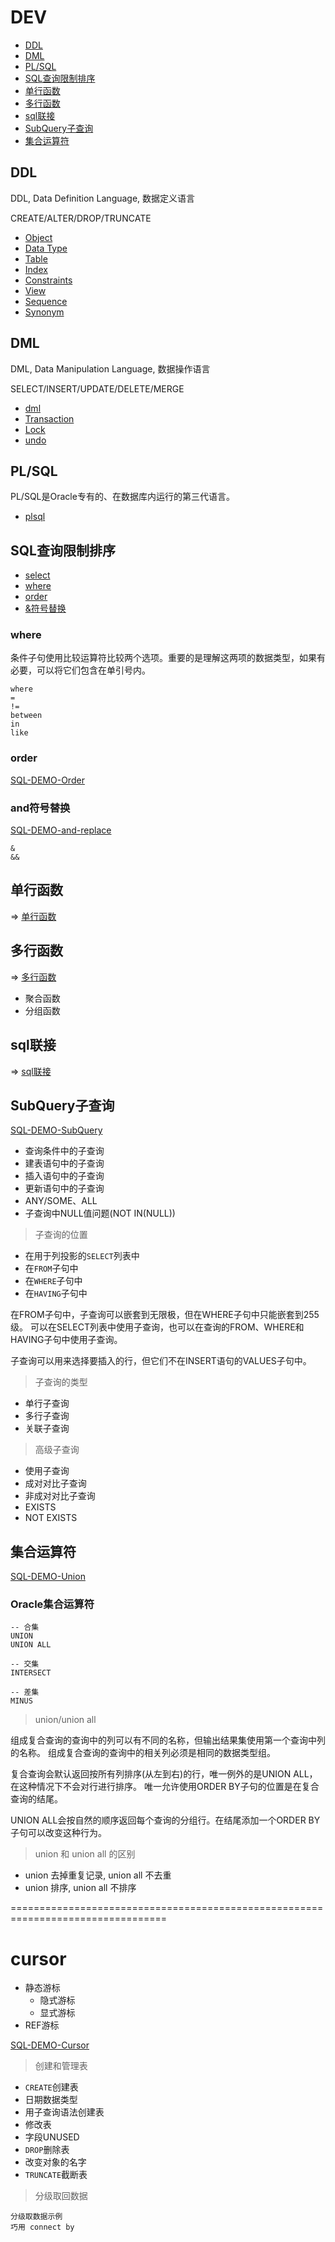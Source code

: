 # DEV

- [DDL](#ddl)
- [DML](#dml)
- [PL/SQL](#pl/sql)
- [SQL查询限制排序](#sql查询限制排序)
- [单行函数](#单行函数)
- [多行函数](#多行函数)
- [sql联接](#sql联接)
- [SubQuery子查询](#subquery子查询)
- [集合运算符](#集合运算符)


## DDL

DDL, Data Definition Language, 数据定义语言

CREATE/ALTER/DROP/TRUNCATE

- [Object](ddl/Object.md)
- [Data Type](ddl/DataType.md)
- [Table](ddl/Table.md)
- [Index](ddl/Index.md)
- [Constraints](ddl/Constraints.md)
- [View](ddl/View.md)
- [Sequence](ddl/Sequence.md)
- [Synonym](ddl/Synonym.md)


## DML

DML, Data Manipulation Language, 数据操作语言

SELECT/INSERT/UPDATE/DELETE/MERGE

- [dml](dml/dml.md)
- [Transaction](dml/Transaction.md)
- [Lock](dml/Lock.md)
- [undo](dml/undo.md)


## PL/SQL

PL/SQL是Oracle专有的、在数据库内运行的第三代语言。

- [plsql](plsql/plsql.md)


## SQL查询限制排序

- [select](select/Select.md)
- [where](#where)
- [order](#order)
- [&符号替换](#and符号替换)

### where

条件子句使用比较运算符比较两个选项。重要的是理解这两项的数据类型，如果有必要，可以将它们包含在单引号内。

```oracle
where
=
!=
between
in
like
```

### order

[SQL-DEMO-Order](../scripts/dev/sql_select/order.sql)


### and符号替换

[SQL-DEMO-and-replace](../scripts/dev/sql_select/and-replace.sql)

```oracle
&
&&
```

## 单行函数

=> [单行函数](function/Function.md)

## 多行函数

=> [多行函数](function/Function_multi.md)

- 聚合函数
- 分组函数


## sql联接

=> [sql联接](join/join.md)


## SubQuery子查询

[SQL-DEMO-SubQuery](../scripts/dev/sql_select/sub_select.sql)

- 查询条件中的子查询
- 建表语句中的子查询
- 插入语句中的子查询
- 更新语句中的子查询
- ANY/SOME、ALL
- 子查询中NULL值问题(NOT IN(NULL))

> 子查询的位置

- 在用于列投影的`SELECT`列表中
- 在`FROM`子句中
- 在`WHERE`子句中
- 在`HAVING`子句中

在FROM子句中，子查询可以嵌套到无限极，但在WHERE子句中只能嵌套到255级。
可以在SELECT列表中使用子查询，也可以在查询的FROM、WHERE和HAVING子句中使用子查询。

子查询可以用来选择要插入的行，但它们不在INSERT语句的VALUES子句中。

> 子查询的类型

- 单行子查询
- 多行子查询
- 关联子查询

> 高级子查询

- 使用子查询
- 成对对比子查询
- 非成对对比子查询
- EXISTS
- NOT EXISTS


## 集合运算符

[SQL-DEMO-Union](../scripts/dev/union/union.sql)

### Oracle集合运算符

```oracle
-- 合集
UNION
UNION ALL

-- 交集
INTERSECT

-- 差集
MINUS
```

> union/union all

组成复合查询的查询中的列可以有不同的名称，但输出结果集使用第一个查询中列的名称。
组成复合查询的查询中的相关列必须是相同的数据类型组。

复合查询会默认返回按所有列排序(从左到右)的行，唯一例外的是UNION ALL，在这种情况下不会对行进行排序。
唯一允许使用ORDER BY子句的位置是在复合查询的结尾。

UNION ALL会按自然的顺序返回每个查询的分组行。在结尾添加一个ORDER BY子句可以改变这种行为。

> union 和 union all 的区别

- union 去掉重复记录, union all 不去重
- union 排序, union all 不排序




=================================================================================



# cursor

- 静态游标
  - 隐式游标
  - 显式游标
- REF游标

[SQL-DEMO-Cursor](../scripts/dev/cursor.sql)


> 创建和管理表


- `CREATE`创建表
- 日期数据类型
- 用子查询语法创建表
- 修改表
- 字段UNUSED
- `DROP`删除表
- 改变对象的名字
- `TRUNCATE`截断表



> 分级取回数据

```oracle
分级取数据示例
巧用 connect by
```
